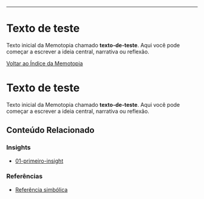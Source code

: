 ---
# Texto de teste

Texto inicial da Memotopia chamado **texto-de-teste**.
Aqui você pode começar a escrever a ideia central, narrativa ou reflexão.

[Voltar ao Índice da Memotopia](../../INDEX.md)

# Texto de teste

Texto inicial da Memotopia chamado **texto-de-teste**.
Aqui você pode começar a escrever a ideia central, narrativa ou reflexão.


## Conteúdo Relacionado

<!-- RELATED_CONTENT_START -->
### Insights
*   [01-primeiro-insight](./insights/01-primeiro-insight.md)
### Referências
*   [Referência simbólica](./referencias/ref1.md)
<!-- RELATED_CONTENT_END -->
